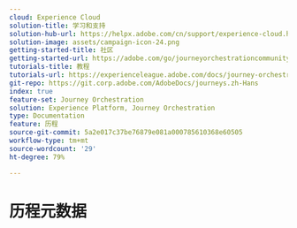```yaml
---
cloud: Experience Cloud
solution-title: 学习和支持
solution-hub-url: https://helpx.adobe.com/cn/support/experience-cloud.html
solution-image: assets/campaign-icon-24.png
getting-started-title: 社区
getting-started-url: https://adobe.com/go/journeyorchestrationcommunity
tutorials-title: 教程
tutorials-url: https://experienceleague.adobe.com/docs/journey-orchestration-learn/tutorials/understanding-journey-orchestration.html
git-repo: https://git.corp.adobe.com/AdobeDocs/journeys.zh-Hans
index: true
feature-set: Journey Orchestration
solution: Experience Platform, Journey Orchestration
type: Documentation
feature: 历程
source-git-commit: 5a2e017c37be76879e081a000785610368e60505
workflow-type: tm+mt
source-wordcount: '29'
ht-degree: 79%

---
```



# 历程元数据

